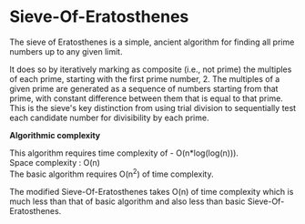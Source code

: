# Sieve-Of-Eratosthenes

The sieve of Eratosthenes is a simple, ancient algorithm for finding all prime numbers up to any given limit.

It does so by iteratively marking as composite (i.e., not prime) the multiples of each prime, starting with the first prime number, 2. 
The multiples of a given prime are generated as a sequence of numbers starting from that prime, with constant difference between them that is equal to that prime.
This is the sieve's key distinction from using trial division to sequentially test each candidate number for divisibility by each prime.


**Algorithmic complexity**

This algorithm requires time complexity of - O(n*log(log(n))).  
Space complexity : O(n)  
The basic algorithm requires O(n<sup>2</sup>) of time complexity.

The modified Sieve-Of-Eratosthenes takes O(n) of time complexity which is much less than that of basic algorithm and also less than basic Sieve-Of-Eratosthenes.  

